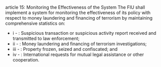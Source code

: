 article 15: Monitoring the Effectiveness of the System
The FIU shall implement a system for monitoring the effectiveness of its policy with respect to money laundering and financing of terrorism by maintaining comprehensive statistics on:
<ul>
			<li>i - : Suspicious transaction or suspicious activity report received and transmitted to law enforcement;<ul>
			</ul></li>			<li>ii - : Money laundering and financing of terrorism investigations;<ul>
			</ul></li>			<li>iii - : Property frozen, seized and confiscated; and<ul>
			</ul></li>			<li>iv - : International requests for mutual legal assistance or other cooperation.<ul>
			</ul></li></ul>